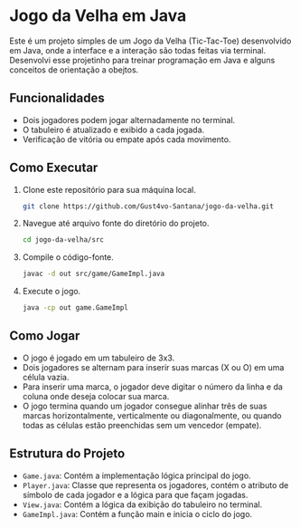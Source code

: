 
# Jogo da Velha em Java

Este é um projeto simples de um Jogo da Velha (Tic-Tac-Toe) desenvolvido em Java, onde a interface e a interação são todas feitas via terminal. Desenvolvi esse projetinho para treinar programação em Java e alguns conceitos de orientação a obejtos.

## Funcionalidades

- Dois jogadores podem jogar alternadamente no terminal.
- O tabuleiro é atualizado e exibido a cada jogada.
- Verificação de vitória ou empate após cada movimento.

## Como Executar

1. Clone este repositório para sua máquina local.
   ```sh
   git clone https://github.com/Gust4vo-Santana/jogo-da-velha.git
   ```

3. Navegue até arquivo fonte do diretório do projeto.
   ```sh
   cd jogo-da-velha/src
   ```

4. Compile o código-fonte.
   ```sh
   javac -d out src/game/GameImpl.java
   ```

5. Execute o jogo.
   ```sh
   java -cp out game.GameImpl
   ```

## Como Jogar

- O jogo é jogado em um tabuleiro de 3x3.
- Dois jogadores se alternam para inserir suas marcas (X ou O) em uma célula vazia.
- Para inserir uma marca, o jogador deve digitar o número da linha e da coluna onde deseja colocar sua marca.
- O jogo termina quando um jogador consegue alinhar três de suas marcas horizontalmente, verticalmente ou diagonalmente, ou quando todas as células estão preenchidas sem um vencedor (empate).

## Estrutura do Projeto

- `Game.java`: Contém a implementação lógica principal do jogo.
- `Player.java`: Classe que representa os jogadores, contém o atributo de símbolo de cada jogador e a lógica para que façam jogadas.
- `View.java`: Contém a lógica da exibição do tabuleiro no terminal.
- `GameImpl.java`: Contém a função main e inicia o ciclo do jogo.
